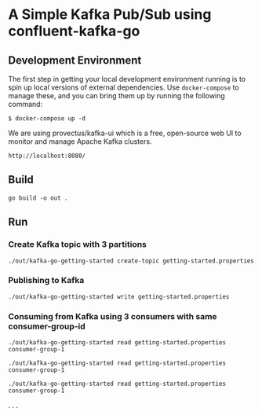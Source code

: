 # A Simple Kafka Pub/Sub using confluent-kafka-go

## Development Environment

The first step in getting your local development environment running is to spin up local versions of external dependencies. Use `docker-compose` to manage these, and you can bring them up by running the following command:

```
$ docker-compose up -d
```

We are using provectus/kafka-ui which is a free, open-source web UI to monitor and manage Apache Kafka clusters.

```
http://localhost:8080/
```

## Build

```
go build -o out .
```

## Run

### Create Kafka topic with 3 partitions

```
./out/kafka-go-getting-started create-topic getting-started.properties
```

### Publishing to Kafka

```
./out/kafka-go-getting-started write getting-started.properties
```

### Consuming from Kafka using 3 consumers with same consumer-group-id

```
./out/kafka-go-getting-started read getting-started.properties consumer-group-1
```

```
./out/kafka-go-getting-started read getting-started.properties consumer-group-1
```

```
./out/kafka-go-getting-started read getting-started.properties consumer-group-1
```

.
.
.
